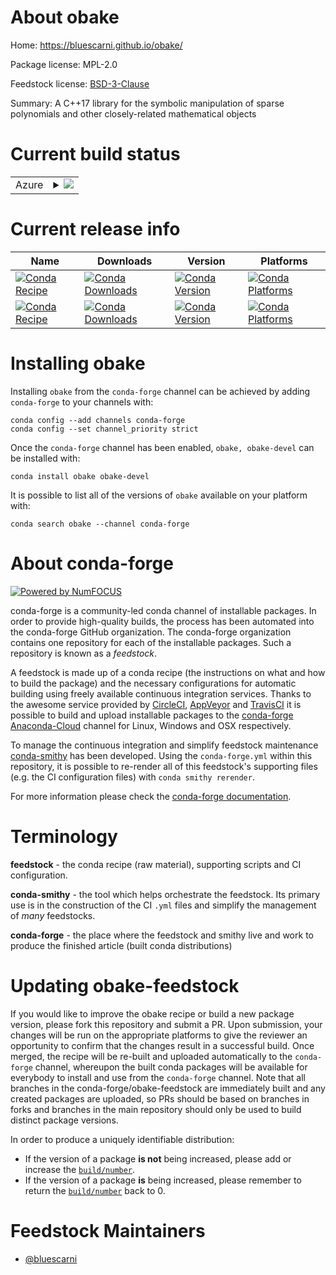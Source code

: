 About obake
===========

Home: https://bluescarni.github.io/obake/

Package license: MPL-2.0

Feedstock license: [BSD-3-Clause](https://github.com/conda-forge/obake-feedstock/blob/master/LICENSE.txt)

Summary: A C++17 library for the symbolic manipulation of sparse polynomials and other closely-related mathematical objects

Current build status
====================


<table>
    
  <tr>
    <td>Azure</td>
    <td>
      <details>
        <summary>
          <a href="https://dev.azure.com/conda-forge/feedstock-builds/_build/latest?definitionId=8214&branchName=master">
            <img src="https://dev.azure.com/conda-forge/feedstock-builds/_apis/build/status/obake-feedstock?branchName=master">
          </a>
        </summary>
        <table>
          <thead><tr><th>Variant</th><th>Status</th></tr></thead>
          <tbody><tr>
              <td>linux_64</td>
              <td>
                <a href="https://dev.azure.com/conda-forge/feedstock-builds/_build/latest?definitionId=8214&branchName=master">
                  <img src="https://dev.azure.com/conda-forge/feedstock-builds/_apis/build/status/obake-feedstock?branchName=master&jobName=linux&configuration=linux_64_" alt="variant">
                </a>
              </td>
            </tr><tr>
              <td>osx_64</td>
              <td>
                <a href="https://dev.azure.com/conda-forge/feedstock-builds/_build/latest?definitionId=8214&branchName=master">
                  <img src="https://dev.azure.com/conda-forge/feedstock-builds/_apis/build/status/obake-feedstock?branchName=master&jobName=osx&configuration=osx_64_" alt="variant">
                </a>
              </td>
            </tr><tr>
              <td>win_64</td>
              <td>
                <a href="https://dev.azure.com/conda-forge/feedstock-builds/_build/latest?definitionId=8214&branchName=master">
                  <img src="https://dev.azure.com/conda-forge/feedstock-builds/_apis/build/status/obake-feedstock?branchName=master&jobName=win&configuration=win_64_" alt="variant">
                </a>
              </td>
            </tr>
          </tbody>
        </table>
      </details>
    </td>
  </tr>
</table>

Current release info
====================

| Name | Downloads | Version | Platforms |
| --- | --- | --- | --- |
| [![Conda Recipe](https://img.shields.io/badge/recipe-obake-green.svg)](https://anaconda.org/conda-forge/obake) | [![Conda Downloads](https://img.shields.io/conda/dn/conda-forge/obake.svg)](https://anaconda.org/conda-forge/obake) | [![Conda Version](https://img.shields.io/conda/vn/conda-forge/obake.svg)](https://anaconda.org/conda-forge/obake) | [![Conda Platforms](https://img.shields.io/conda/pn/conda-forge/obake.svg)](https://anaconda.org/conda-forge/obake) |
| [![Conda Recipe](https://img.shields.io/badge/recipe-obake--devel-green.svg)](https://anaconda.org/conda-forge/obake-devel) | [![Conda Downloads](https://img.shields.io/conda/dn/conda-forge/obake-devel.svg)](https://anaconda.org/conda-forge/obake-devel) | [![Conda Version](https://img.shields.io/conda/vn/conda-forge/obake-devel.svg)](https://anaconda.org/conda-forge/obake-devel) | [![Conda Platforms](https://img.shields.io/conda/pn/conda-forge/obake-devel.svg)](https://anaconda.org/conda-forge/obake-devel) |

Installing obake
================

Installing `obake` from the `conda-forge` channel can be achieved by adding `conda-forge` to your channels with:

```
conda config --add channels conda-forge
conda config --set channel_priority strict
```

Once the `conda-forge` channel has been enabled, `obake, obake-devel` can be installed with:

```
conda install obake obake-devel
```

It is possible to list all of the versions of `obake` available on your platform with:

```
conda search obake --channel conda-forge
```


About conda-forge
=================

[![Powered by NumFOCUS](https://img.shields.io/badge/powered%20by-NumFOCUS-orange.svg?style=flat&colorA=E1523D&colorB=007D8A)](http://numfocus.org)

conda-forge is a community-led conda channel of installable packages.
In order to provide high-quality builds, the process has been automated into the
conda-forge GitHub organization. The conda-forge organization contains one repository
for each of the installable packages. Such a repository is known as a *feedstock*.

A feedstock is made up of a conda recipe (the instructions on what and how to build
the package) and the necessary configurations for automatic building using freely
available continuous integration services. Thanks to the awesome service provided by
[CircleCI](https://circleci.com/), [AppVeyor](https://www.appveyor.com/)
and [TravisCI](https://travis-ci.com/) it is possible to build and upload installable
packages to the [conda-forge](https://anaconda.org/conda-forge)
[Anaconda-Cloud](https://anaconda.org/) channel for Linux, Windows and OSX respectively.

To manage the continuous integration and simplify feedstock maintenance
[conda-smithy](https://github.com/conda-forge/conda-smithy) has been developed.
Using the ``conda-forge.yml`` within this repository, it is possible to re-render all of
this feedstock's supporting files (e.g. the CI configuration files) with ``conda smithy rerender``.

For more information please check the [conda-forge documentation](https://conda-forge.org/docs/).

Terminology
===========

**feedstock** - the conda recipe (raw material), supporting scripts and CI configuration.

**conda-smithy** - the tool which helps orchestrate the feedstock.
                   Its primary use is in the construction of the CI ``.yml`` files
                   and simplify the management of *many* feedstocks.

**conda-forge** - the place where the feedstock and smithy live and work to
                  produce the finished article (built conda distributions)


Updating obake-feedstock
========================

If you would like to improve the obake recipe or build a new
package version, please fork this repository and submit a PR. Upon submission,
your changes will be run on the appropriate platforms to give the reviewer an
opportunity to confirm that the changes result in a successful build. Once
merged, the recipe will be re-built and uploaded automatically to the
`conda-forge` channel, whereupon the built conda packages will be available for
everybody to install and use from the `conda-forge` channel.
Note that all branches in the conda-forge/obake-feedstock are
immediately built and any created packages are uploaded, so PRs should be based
on branches in forks and branches in the main repository should only be used to
build distinct package versions.

In order to produce a uniquely identifiable distribution:
 * If the version of a package **is not** being increased, please add or increase
   the [``build/number``](https://docs.conda.io/projects/conda-build/en/latest/resources/define-metadata.html#build-number-and-string).
 * If the version of a package **is** being increased, please remember to return
   the [``build/number``](https://docs.conda.io/projects/conda-build/en/latest/resources/define-metadata.html#build-number-and-string)
   back to 0.

Feedstock Maintainers
=====================

* [@bluescarni](https://github.com/bluescarni/)


